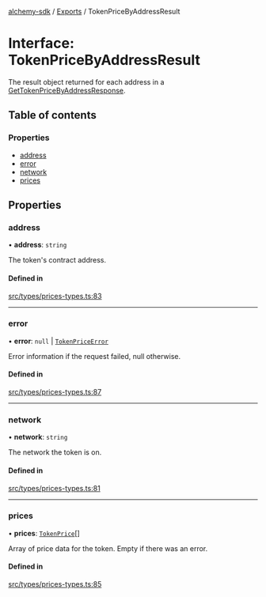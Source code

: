 [alchemy-sdk](../README.md) / [Exports](../modules.md) / TokenPriceByAddressResult

# Interface: TokenPriceByAddressResult

The result object returned for each address in a
[GetTokenPriceByAddressResponse](GetTokenPriceByAddressResponse.md).

## Table of contents

### Properties

- [address](TokenPriceByAddressResult.md#address)
- [error](TokenPriceByAddressResult.md#error)
- [network](TokenPriceByAddressResult.md#network)
- [prices](TokenPriceByAddressResult.md#prices)

## Properties

### address

• **address**: `string`

The token's contract address.

#### Defined in

[src/types/prices-types.ts:83](https://github.com/stanleyjones/alchemy-sdk-js/blob/1bebd8bb/src/types/prices-types.ts#L83)

___

### error

• **error**: ``null`` \| [`TokenPriceError`](TokenPriceError.md)

Error information if the request failed, null otherwise.

#### Defined in

[src/types/prices-types.ts:87](https://github.com/stanleyjones/alchemy-sdk-js/blob/1bebd8bb/src/types/prices-types.ts#L87)

___

### network

• **network**: `string`

The network the token is on.

#### Defined in

[src/types/prices-types.ts:81](https://github.com/stanleyjones/alchemy-sdk-js/blob/1bebd8bb/src/types/prices-types.ts#L81)

___

### prices

• **prices**: [`TokenPrice`](TokenPrice.md)[]

Array of price data for the token. Empty if there was an error.

#### Defined in

[src/types/prices-types.ts:85](https://github.com/stanleyjones/alchemy-sdk-js/blob/1bebd8bb/src/types/prices-types.ts#L85)
